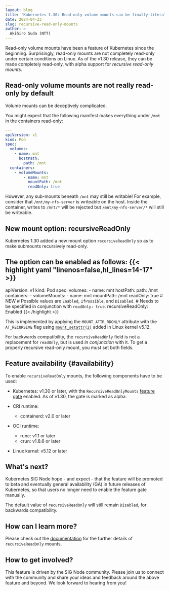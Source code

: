 ```yaml
---
layout: blog
title: 'Kubernetes 1.30: Read-only volume mounts can be finally literally read-only'
date: 2024-04-23
slug: recursive-read-only-mounts
author: >
  Akihiro Suda (NTT) 
---
```


Read-only volume mounts have been a feature of Kubernetes since the beginning.
Surprisingly, read-only mounts are not completely read-only under certain conditions on Linux.
As of the v1.30 release, they can be made completely read-only,
with alpha support for _recursive read-only mounts_.

## Read-only volume mounts are not really read-only by default

Volume mounts can be deceptively complicated.

You might expect that the following manifest makes everything under `/mnt` in the containers read-only:
```yaml
---
apiVersion: v1
kind: Pod
spec:
  volumes:
    - name: mnt
      hostPath:
        path: /mnt
  containers:
    - volumeMounts:
        - name: mnt
          mountPath: /mnt
          readOnly: true
```

However, any sub-mounts beneath `/mnt` may still be writable!
For example, consider that `/mnt/my-nfs-server` is writeable on the host.
Inside the container, writes to `/mnt/*` will be rejected but `/mnt/my-nfs-server/*` will still be writeable.

## New mount option: recursiveReadOnly

Kubernetes 1.30 added a new mount option `recursiveReadOnly` so as to make submounts recursively read-only.

The option can be enabled as follows:
{{< highlight yaml "linenos=false,hl_lines=14-17" >}}
---
apiVersion: v1
kind: Pod
spec:
  volumes:
    - name: mnt
      hostPath:
        path: /mnt
  containers:
    - volumeMounts:
        - name: mnt
          mountPath: /mnt
          readOnly: true
          # NEW
          # Possible values are `Enabled`, `IfPossible`, and `Disabled`.
          # Needs to be specified in conjunction with `readOnly: true`.
          recursiveReadOnly: Enabled
{{< /highlight >}}

This is implemented by applying the `MOUNT_ATTR_RDONLY` attribute with the `AT_RECURSIVE` flag
using [`mount_setattr(2)`](https://man7.org/linux/man-pages/man2/mount_setattr.2.html) added in
Linux kernel v5.12.

For backwards compatibility, the `recursiveReadOnly` field is not a replacement for `readOnly`,
but is used _in conjunction_ with it.
To get a properly recursive read-only mount, you must set both fields.

## Feature availability {#availability}

To enable `recursiveReadOnly` mounts, the following components have to be used:

* Kubernetes: v1.30 or later, with the `RecursiveReadOnlyMounts`
  [feature gate](/docs/reference/command-line-tools-reference/feature-gates/) enabled.
  As of v1.30, the gate is marked as alpha.

* CRI runtime:
  * containerd: v2.0 or later

* OCI runtime:
  * runc: v1.1 or later
  * crun: v1.8.6 or later

* Linux kernel: v5.12 or later

## What's next?

Kubernetes SIG Node hope - and expect - that the feature will be promoted to beta and eventually
general availability (GA) in future releases of Kubernetes, so that users no longer need to enable
the feature gate manually.

The default value of `recursiveReadOnly` will still remain `Disabled`, for backwards compatibility.

## How can I learn more?

<!-- https://github.com/kubernetes/website/pull/45159 -->
Please check out the [documentation](/docs/concepts/storage/volumes/#read-only-mounts)
for the further details of `recursiveReadOnly` mounts.

## How to get involved?

This feature is driven by the SIG Node community. Please join us to connect with
the community and share your ideas and feedback around the above feature and
beyond. We look forward to hearing from you!
